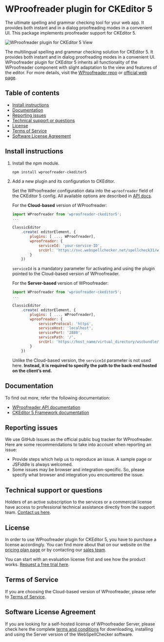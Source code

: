 WProofreader plugin for CKEditor 5
===================================

The ultimate spelling and grammar checking tool for your web app. It provides both instant and in a dialog proofreading modes in a convenient UI.
This package implements proofreader support for CKEditor 5.

![WProofreader plugin for CKEditor 5 View](https://webspellchecker.com/app/images/wproofreader_plugin_for_ckeditor5.png)

The multilingual spelling and grammar checking solution for CKEditor 5. It provides both instant and in dialog proofreading modes in a convenient UI. 
WProofreader plugin for CKEditor 5 inherits all functionality of the WProofreader component with slight adaptation to the view and features of the editor. For more details, visit the [WProofreader repo](https://github.com/WebSpellChecker/wproofreader) or [official web page](https://webspellchecker.com/wsc-proofreader/).

## Table of contents

* [Install instructions](#install-instructions)
* [Documentation](#documentation)
* [Reporting issues](#reporting-issues)
* [Technical support or questions](#technical-support-or-questions)
* [License](license)
* [Terms of Service](terms-of-service)
* [Software License Agreement](software-license-agreement)

## Install instructions

1. Install the npm module.

	```
	npm install wproofreader-ckeditor5
	```

2. Add a new plugin and its configuration to CKEditor.

	Set the WProofreader configuration data into the `wproofreader` field of the CKEditor 5 config. All available options are described in [API docs](https://webspellchecker.com/docs/api/wscbundle/Options.html).

	For the **Cloud-based** version of WProofreader:

	```js
	import WProofreader from 'wproofreader-ckeditor5';
	...

	ClassicEditor
		.create( editorElement, {
			plugins: [ ..., WProofreader],
			wproofreader: {
				serviceId: 'your-service-ID',
				srcUrl: 'https://svc.webspellchecker.net/spellcheck31/wscbundle/wscbundle.js'
			}
		})
	```

	`serviceId` is a mandatory parameter for activating and using the plugin pointed to the Cloud-based version of WProofreader.

	For the **Server-based** version of WProofreader:

	```js
	import WProofreader from 'wproofreader-ckeditor5';
	...

	ClassicEditor
		.create( editorElement, {
			plugins: [ ..., WProofreader],
			wproofreader: {
				serviceProtocol: 'https',
				serviceHost: 'localhost',
				servicePort: '2880',
				servicePath: '/',
				srcUrl: 'https://host_name/virtual_directory/wscbundle/wscbundle.js'
			}
		})
	```

	Unlike the Cloud-based version, the `serviceId` parameter is not used here. **Instead, it is required to specify the path to the back-end hosted on the client’s end.**

## Documentation

To find out more, refer the following documentation:

* [WProofreader API documentation](https://webspellchecker.com/docs/api/wscbundle/Options.html)
* [CKEditor 5 Framework documentation](https://ckeditor.com/docs/ckeditor5/latest/framework/index.html)

## Reporting issues

We use GitHub Issues as the official public bug tracker for WProofreader. Here are some recommendations to take into account when reporting an issue:

* Provide steps which help us to reproduce an issue. A sample page or JSFiddle is always welcomed.
* Some issues may be browser and integration-specific. So, please specify what browser and integration you encountered the issue.

## Technical support or questions

Holders of an active subscription to the services or a commercial license have access to professional technical assistance directly from the support team. [Contact us here](https://webspellchecker.com/contact-us/).

## License

In order to use WProofreader plugin for CKEditor 5, you have to purchase a license accordingly. You can find more about that on our website on the [pricing plan page](https://webspellchecker.com/pricing/) or by contacting our [sales team](https://webspellchecker.com/contact-us/).

You can start with an evaluation license first and see how the product works. [Request a free trial here](https://webspellchecker.com/free-trial/).

## Terms of Service

If you are choosing the Cloud-based version of WProofreader, please refer to [Terms of Service](https://webspellchecker.com/legal/terms-of-service/).

## Software License Agreement

If you are looking for a self-hosted license of WProofreader Server, please check here the complete [terms and conditions](https://docs.webspellchecker.net/display/Legal/WebSpellChecker+Software+License+Agreement) for downloading, installing and using the Server version of the WebSpellChecker software.
